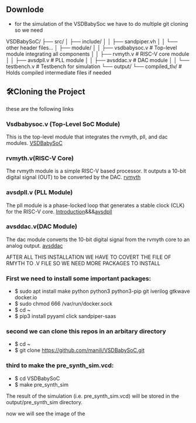 

## Downlode

- for the simulation of the VSDBabySoc we have  to do multiple git cloning so we need 



VSDBabySoC/
├── src/
│   ├── include/
│   │   ├── sandpiper.vh
│   │   └── other header files...
│   ├── module/
│   │   ├── vsdbabysoc.v      # Top-level module integrating all components
│   │   ├── rvmyth.v          # RISC-V core module
│   │   ├── avsdpll.v         # PLL module
│   │   ├── avsddac.v         # DAC module
│   │   └── testbench.v       # Testbench for simulation
└── output/
└── compiled_tlv/         # Holds compiled intermediate files if needed


## 🛠️Cloning the Project
these are the following links 
### Vsdbabysoc.v (Top-Level SoC Module)
This is the top-level module that integrates the rvmyth, pll, and dac modules.
[VSDBabySoC](https://github.com/manili/VSDBabySoC.git)

### rvmyth.v(RISC-V Core)
The rvmyth module is a simple RISC-V based processor. It outputs a 10-bit digital signal (OUT) to be converted by the DAC.
[rvmyth](https://github.com/kunalg123/rvmyth/)

### avsdpll.v (PLL Module)
The pll module is a phase-locked loop that generates a stable clock (CLK) for the RISC-V core.
[Introduction](https://github.com/ireneann713/PLL.git)&&&[avsdpll](https://github.com/lakshmi-sathi/avsdpll_1v8.git)

### avsddac.v(DAC Module)
The dac module converts the 10-bit digital signal from the rvmyth core to an analog output.
[avsddac](https://github.com/vsdip/rvmyth_avsddac_interface.git)


AFTER ALL THIS INSTALLATION WE HAVE TO COVERT THE FILE OF RMYTH TO .V FILE SO WE NEED MORE PACKAGES TO INSTALL 


### First we need to install some important packages:

- $ sudo apt install make python python3 python3-pip git iverilog gtkwave docker.io
- $ sudo chmod 666 /var/run/docker.sock
- $ cd ~
- $ pip3 install pyyaml click sandpiper-saas

### second we can clone this repos in an arbitary directory

- $ cd ~
- $ git clone https://github.com/manili/VSDBabySoC.git

### third to make the pre_synth_sim.vcd:

- $ cd VSDBabySoC
- $ make pre_synth_sim

The result of the simulation (i.e. pre_synth_sim.vcd) will be stored in the output/pre_synth_sim directory.

now we will see the image of the 












